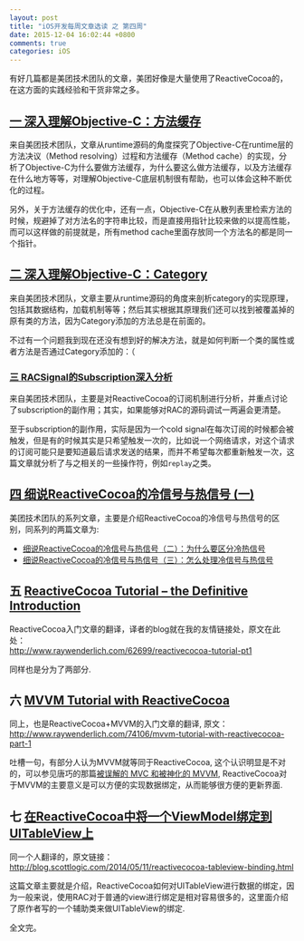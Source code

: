 ```yaml
---
layout: post
title: "iOS开发每周文章选读 之 第四周"
date: 2015-12-04 16:02:44 +0800
comments: true
categories: iOS
---
```


有好几篇都是美团技术团队的文章，美团好像是大量使用了ReactiveCocoa的，在这方面的实践经验和干货非常之多。

## [一 深入理解Objective-C：方法缓存](http://tech.meituan.com/DiveIntoMethodCache.html)

来自美团技术团队，文章从runtime源码的角度探究了Objective-C在runtime层的方法决议（Method resolving）过程和方法缓存（Method cache）的实现，分析了Objective-C为什么要做方法缓存，为什么要这么做方法缓存，以及方法缓存在什么地方等等，对理解Objective-C底层机制很有帮助，也可以体会这种不断优化的过程。

另外，关于方法缓存的优化中，还有一点，Objective-C在从散列表里检索方法的时候，规避掉了对方法名的字符串比较，而是直接用指针比较来做的以提高性能，而可以这样做的前提就是，所有method cache里面存放同一个方法名的都是同一个指针。

## [二 深入理解Objective-C：Category](http://tech.meituan.com/DiveIntoCategory.html)

来自美团技术团队，文章主要从runtime源码的角度来剖析category的实现原理，包括其数据结构，加载机制等等；然后其实根据其原理我们还可以找到被覆盖掉的原有类的方法，因为Category添加的方法总是在前面的。

不过有一个问题我到现在还没有想到好的解决方法，就是如何判断一个类的属性或者方法是否通过Category添加的：（

### [三  RACSignal的Subscription深入分析](http://tech.meituan.com/RACSignalSubscription.html)

来自美团技术团队，主要是对ReactiveCocoa的订阅机制进行分析，并重点讨论了subscription的副作用；其实，如果能够对RAC的源码调试一两遍会更清楚。

至于subscription的副作用，实际是因为一个cold signal在每次订阅的时候都会被触发，但是有的时候其实是只希望触发一次的，比如说一个网络请求，对这个请求的订阅可能只是要知道最后请求发送的结果，而并不希望每次都重新触发一次，这篇文章就分析了与之相关的一些操作符，例如`replay`之类。

## [四 细说ReactiveCocoa的冷信号与热信号 (一)](http://tech.meituan.com/talk-about-reactivecocoas-cold-signal-and-hot-signal-part-1.html)

美团技术团队的系列文章，主要是介绍ReactiveCocoa的冷信号与热信号的区别，同系列的两篇文章为:

* [细说ReactiveCocoa的冷信号与热信号（二）：为什么要区分冷热信号](http://tech.meituan.com/talk-about-reactivecocoas-cold-signal-and-hot-signal-part-2.html)
* [细说ReactiveCocoa的冷信号与热信号（三）：怎么处理冷信号与热信号](http://tech.meituan.com/talk-about-reactivecocoas-cold-signal-and-hot-signal-part-3.html)


## 五 [ReactiveCocoa Tutorial – the Definitive Introduction](http://southpeak.github.io/blog/2014/08/02/reactivecocoazhi-nan-%5B%3F%5D-:xin-hao/)

ReactiveCocoa入门文章的翻译，译者的blog就在我的友情链接处，原文在此处：  
http://www.raywenderlich.com/62699/reactivecocoa-tutorial-pt1

同样也是分为了两部分.

## 六 [MVVM Tutorial with ReactiveCocoa](http://southpeak.github.io/blog/2014/08/08/mvvmzhi-nan-yi-:flickrsou-suo-shi-li/)

同上，也是ReactiveCocoa+MVVM的入门文章的翻译, 原文：
http://www.raywenderlich.com/74106/mvvm-tutorial-with-reactivecocoa-part-1

吐槽一句，有部分人认为MVVM就等同于ReactiveCocoa, 这个认识明显是不对的，可以参见唐巧的那篇[被误解的 MVC 和被神化的 MVVM](http://blog.devtang.com/blog/2015/11/02/mvc-and-mvvm/), ReactiveCocoa对于MVVM的主要意义是可以方便的实现数据绑定，从而能够很方便的更新界面.

## 七 [在ReactiveCocoa中将一个ViewModel绑定到UITableView上](http://southpeak.github.io/blog/2014/09/21/zai-reactivecocoazhong-jiang-%5B%3F%5D-ge-viewmodelbang-ding-dao-uitableviewshang/)

同一个人翻译的，原文链接：  
http://blog.scottlogic.com/2014/05/11/reactivecocoa-tableview-binding.html

这篇文章主要就是介绍，ReactiveCocoa如何对UITableView进行数据的绑定，因为一般来说，使用RAC对于普通的view进行绑定是相对容易很多的，这里面介绍了原作者写的一个辅助类来做UITableView的绑定.

全文完。